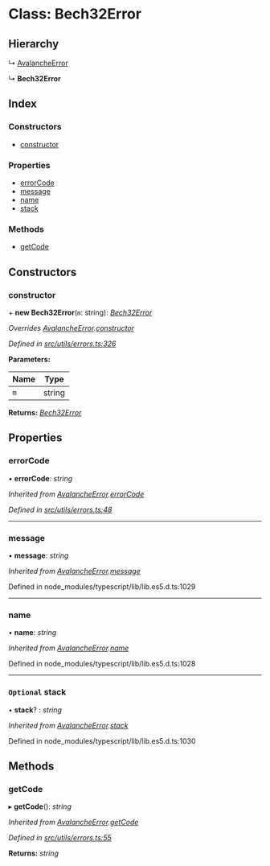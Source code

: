 # Class: Bech32Error

## Hierarchy

↳ [AvalancheError](src_utils.avalancheerror)

↳ **Bech32Error**

## Index

### Constructors

- [constructor](src_utils.bech32error#constructor)

### Properties

- [errorCode](src_utils.bech32error#errorcode)
- [message](src_utils.bech32error#message)
- [name](src_utils.bech32error#name)
- [stack](src_utils.bech32error#optional-stack)

### Methods

- [getCode](src_utils.bech32error#getcode)

## Constructors

### constructor

\+ **new Bech32Error**(`m`: string): _[Bech32Error](src_utils.bech32error)_

_Overrides [AvalancheError](src_utils.avalancheerror).[constructor](src_utils.avalancheerror#constructor)_

_Defined in [src/utils/errors.ts:326](https://github.com/chain4travel/caminojs/blob/3883166/src/utils/errors.ts#L326)_

**Parameters:**

| Name | Type   |
| ---- | ------ |
| `m`  | string |

**Returns:** _[Bech32Error](src_utils.bech32error)_

## Properties

### errorCode

• **errorCode**: _string_

_Inherited from [AvalancheError](src_utils.avalancheerror).[errorCode](src_utils.avalancheerror#errorcode)_

_Defined in [src/utils/errors.ts:48](https://github.com/chain4travel/caminojs/blob/3883166/src/utils/errors.ts#L48)_

---

### message

• **message**: _string_

_Inherited from [AvalancheError](src_utils.avalancheerror).[message](src_utils.avalancheerror#message)_

Defined in node_modules/typescript/lib/lib.es5.d.ts:1029

---

### name

• **name**: _string_

_Inherited from [AvalancheError](src_utils.avalancheerror).[name](src_utils.avalancheerror#name)_

Defined in node_modules/typescript/lib/lib.es5.d.ts:1028

---

### `Optional` stack

• **stack**? : _string_

_Inherited from [AvalancheError](src_utils.avalancheerror).[stack](src_utils.avalancheerror#optional-stack)_

Defined in node_modules/typescript/lib/lib.es5.d.ts:1030

## Methods

### getCode

▸ **getCode**(): _string_

_Inherited from [AvalancheError](src_utils.avalancheerror).[getCode](src_utils.avalancheerror#getcode)_

_Defined in [src/utils/errors.ts:55](https://github.com/chain4travel/caminojs/blob/3883166/src/utils/errors.ts#L55)_

**Returns:** _string_
